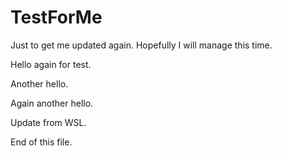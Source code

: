 # TestForMe
Just to get me updated again.
Hopefully I will manage this time.

Hello again for test.

Another hello.

Again another hello.

Update from WSL.

End of this file.
